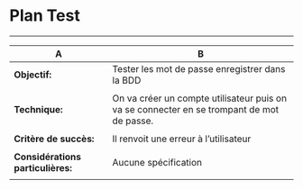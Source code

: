 # Plan Test

---
 **A**|   **B**
---   |---     
**Objectif:**| Tester les mot de passe enregistrer dans la BDD
|       |
**Technique:**| On va créer un compte utilisateur puis on va se connecter en se trompant de mot de passe.
|       |
**Critère de succès:**| Il renvoit une erreur à l’utilisateur
|       |
**Considérations particulières:**| Aucune spécification
|           |




